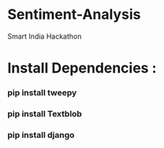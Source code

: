 # Sentiment-Analysis
Smart India Hackathon

# Install Dependencies :

### pip install tweepy
### pip install Textblob
### pip install django

